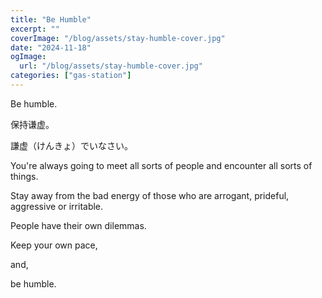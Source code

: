 ```yaml
---
title: "Be Humble"
excerpt: ""
coverImage: "/blog/assets/stay-humble-cover.jpg"
date: "2024-11-18"
ogImage:
  url: "/blog/assets/stay-humble-cover.jpg"
categories: ["gas-station"]
---
```


Be humble.

保持谦虚。

謙虚（けんきょ）でいなさい。


You're always going to meet all sorts of people and encounter all sorts of things.

Stay away from the bad energy of those who are arrogant, prideful, aggressive or irritable.

People have their own dilemmas.

Keep your own pace,

and,

be humble.






